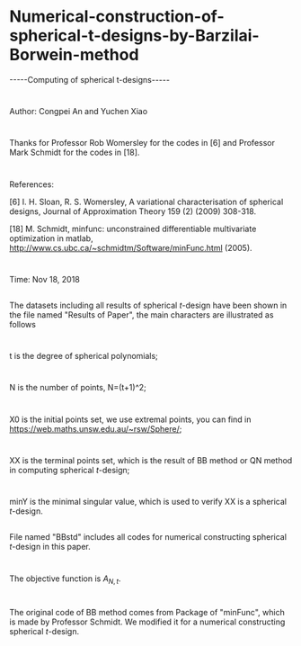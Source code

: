 # Numerical-construction-of-spherical-t-designs-by-Barzilai-Borwein-method
-----Computing of spherical t-designs-----
#
Author: Congpei An and Yuchen Xiao
#
Thanks for Professor Rob Womersley for the codes in [6] and Professor Mark Schmidt for the codes in [18].
#
References: 

[6] I. H. Sloan, R. S. Womersley, A variational characterisation of spherical designs, Journal of Approximation Theory 159 (2) (2009) 308-318.

[18] M. Schmidt, minfunc: unconstrained differentiable multivariate optimization in matlab, http://www.cs.ubc.ca/~schmidtm/Software/minFunc.html (2005).
#
Time: Nov 18, 2018
##
The datasets including all results of spherical $t$-design have been shown in the file named "Results of Paper", the main characters are illustrated as follows
#
t is the degree of spherical polynomials;
#
N is the number of points, N=(t+1)^2;
#
X0 is the initial points set, we use extremal points, you can find in https://web.maths.unsw.edu.au/~rsw/Sphere/;
#
XX is the terminal points set, which is the result of BB method or QN method in computing spherical $t$-design;
#
minY is the minimal singular value, which is used to verify XX is a spherical $t$-design.
##
File named "BBstd" includes all codes for numerical constructing spherical $t$-design in this paper.
#
The objective function is $A_{N,t}$.
#
The original code of BB method comes from Package of "minFunc", which is made by Professor Schmidt. We modified it for a numerical constructing spherical $t$-design.
